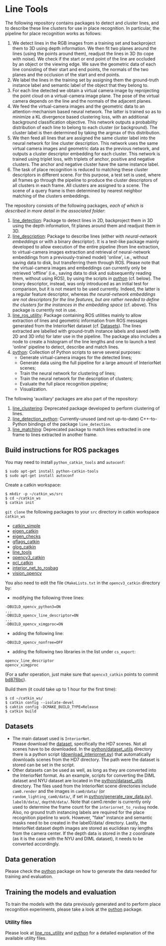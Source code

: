 # Line Tools
The following repository contains packages to detect and cluster lines, and to describe these line clusters for use in place recognition. In particular, the pipeline for place recognition works as follows:
1. We detect lines in the RGB images from a training set and backproject them to 3D using depth information. We then fit two planes around the lines (using the points around them), readjust the lines in 3D (to cope with noise). We check if the start or end point of the line are occluded by an object or the viewing edge. We save the geometric data of each line consisting of their start and end points, the normals of the two planes and the occlusion of the start and end points.
2. We label the lines in the training set by assigning them the ground-truth instance label and semantic label of the object that they belong to.
3. For each line detected we obtain a virtual camera image by reprojecting the point cloud on a virtual-camera image plane. The pose of the virtual camera depends on the line and the normals of the adjacent planes.
4. We feed the virtual-camera images and the geometric data to an attention-mechanism based neural network. The latter is trained so as to minimize a KL divergence based clustering loss, with an additional background classification objective. This network outputs a probability distribution of each line to belong to each cluster (or background). The cluster label is then determined by taking the argmax of this distribution.
5. We then feed all lines that are assigned the same cluster label into the neural network for line cluster description. This network uses the same virtual camera images and geometric data as the previous network, and outputs a cluster descriptor embedding for each cluster. This network is trained using triplet loss, with triplets of anchor, positive and negative clusters. The anchor and negative cluster have the same instance label. 
6. The task of place recognition is reduced to matching these cluster descriptors in different scene. For this purpose, a test set is used, where all frames go through the pipeline to produce the cluster descriptors of all clusters in each frame. All clusters are assigned to a scene. The scene of a query frame is then determined by nearest neighbor matching of the clusters embeddings. 



The repository consists of the following packages, *each of which is described in more detail in the associated folder*:
1. [line_detection](line_detection): Package to detect lines in 2D, backproject them in 3D using the depth information, fit planes around them and readjust them in 3D. 
2. [line_description](line_description): Package to describe lines (either with _neural-network embeddings_ or with a binary descriptor). It is a test-like package mainly developed to allow execution of the entire pipeline (from line extraction, to virtual-camera images extraction and retrieval of neural-network embeddings from a previously-trained model) 'online', i.e., without saving data to disk, but transferring them through ROS. Please note that the virtual-camera images and embeddings can currently only be retrieved 'offline' (i.e., saving data to disk and subsequently reading them, without using ROS), by using the scripts in [python](python) (cf. below). The binary descriptor, instead, was only introduced as an initial test for comparison, but it is not meant to be used currently. Indeed, the latter is a regular feature descriptor, whereas _the neural-network embeddings are not descriptors for the line features, but are rather needed to define the clusters for the instances in the embedding space_ (cf. above). This package is currently not in use.
3. [line_ros_utility](line_ros_utility): Package containing ROS utilities mainly to allow extraction of lines and geometric information from ROS messages generated from the InteriorNet dataset (cf. [Datasets](#datasets)). The lines extracted are labelled with ground-truth instance labels and saved (with 2D and 3D info) for later use in the pipeline. The package also includes a node to create a histogram of the line lengths and one to launch a test 'online' pipeline to detect, describe and match lines.
4. [python](python): Collection of Python scripts to serve several purposes:
    - Generate virtual-camera images for the detected lines;
    - Generate data using the full pipeline for a large amount of InteriorNet scenes;
    - Train the neural network for clustering of lines;
    - Train the neural network for the description of clusters;
    - Evaluate the full place recognition pipeline;
    - Visualization.

The following 'auxiliary' packages are also part of the repository:
1. [line_clustering](line_clustering): Deprecated package developed to perform clustering of lines.
2. [line_detection_python](line_detection_python): Currently-unused (and not up-to-date) C++-to-Python bindings of the package `line_detection`.
3. [line_matching](line_matching): Deprecated package to match lines extracted in one frame to lines extracted in another frame. 


## Build instructions for ROS packages
You may need to install `python_catkin_tools` and `autoconf`:
```
$ sudo apt-get install python-catkin-tools
$ sudo apt-get install autoconf
```
Create a catkin workspace:
```
$ mkdir -p ~/catkin_ws/src
$ cd ~/catkin_ws
$ catkin init
```

`git clone` the following packages to your `src` directory in catkin workspace `catkin_ws`

* [catkin_simple](https://github.com/catkin/catkin_simple)
* [eigen_catkin](https://github.com/ethz-asl/eigen_catkin)
* [eigen_checks](https://github.com/ethz-asl/eigen_checks)
* [gflags_catkin](https://github.com/ethz-asl/gflags_catkin)
* [glog_catkin](https://github.com/ethz-asl/glog_catkin/)
* [line_tools](https://github.com/ethz-asl/line_tools/)
* [opencv3_catkin](https://github.com/ethz-asl/opencv3_catkin/)
* [pcl_catkin](https://github.com/ethz-asl/pcl_catkin/)
* [interior_net_to_rosbag](https://github.com/ethz-asl/interiornet_to_rosbag)
* [vision_opencv](https://github.com/ethz-asl/vision_opencv)

You also need to edit the file `CMakeLists.txt` in the `opencv3_catkin` directory by:
- modifying the following three lines:
```
-DBUILD_opencv_python3=ON
...
-DBUILD_opencv_line_descriptor=ON
...
-DBUILD_opencv_ximgproc=ON
```
- adding the following line:
```
-DBUILD_opencv_nonfree=OFF
```
- adding the following two libraries in the list under `cs_export`:
```
opencv_line_descriptor
opencv_ximgproc
```

(For a safer operation, just make sure that `opencv3_catkin` points to commit [bd876bc](https://github.com/ethz-asl/opencv3_catkin/commit/bd876bcf5ad393190e6c771be3f19e9e0df6470d)).

Build them (it could take up to 1 hour for the first time):
```
$ cd ~/catkin_ws/
$ catkin config --isolate-devel
$ caktin config -DCMAKE_BUILD_TYPE=Release
$ catkin build
```


## Datasets
- The main dataset used is `InteriorNet`.  
Please download the [dataset](https://interiornet.org/), specifically the HD7 scenes. Not all scenes have to be downloaded. In the [python/dataset_utils](python/dataset_utils) directory there is a python script ([download_interiornet.py](python/dataset_utils/download_interiornet.py)) that automatically downloads scenes from the HD7 directory. The path were the dataset is stored can be set in the script.
- Other datasets can be used as well, as long as they are converted into the InteriorNet format. As an example, scripts for converting the DIML dataset and NYU dataset are located in the [python/dataset_utils](python/dataset_utils) directory. The files used from the InteriorNet scene directories include `cam0.render` and the images in `cam0/data/` (or `random_lighting_cam0/data/`, if set in [python/generate_raw_data.py](python/generate_raw_data.py)), `label0/data/`, `depth0/data/`. Note that cam0.render is currently only used to determine the frame count for the `interiornet_to_rosbag` node. Also, no ground truth instancing labels are required for the place recognition pipeline to work. However, "fake" instance and semantic masks need to be created in the label0/data/ directory. Lastly, the InteriorNet dataset depth images are stored as euclidean ray lengths from the camera center. If the depth data is stored in the z coordinate (as it is the case with the NYU and DIML dataset), it needs to be converted accordingly.

## Data generation
Please check the [python](python) package on how to generate the data needed for training and evaluation.


## Training the models and evaluation
To train the models with the data previously generated and to perform place recognition experiments, please take a look at the [python](python) package.


### Utility files
Please look at [line_ros_utility](line_ros_utility) and [python](python) for a detailed explanation of the available utility files.

